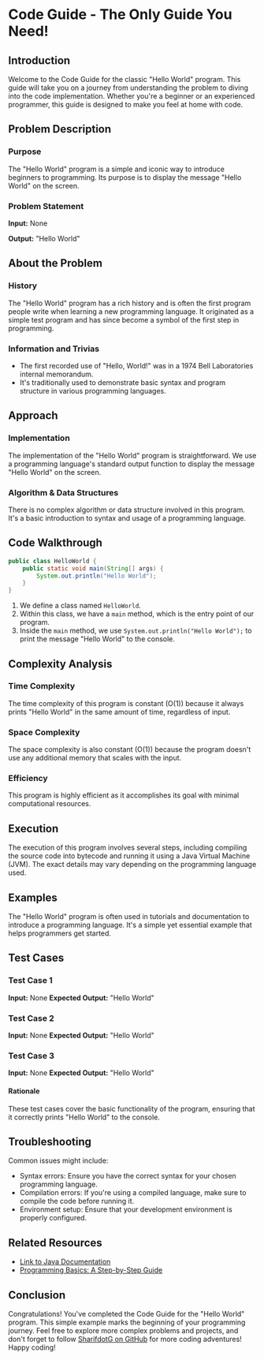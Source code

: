 # Code Guide - The Only Guide You Need!

## Introduction
Welcome to the Code Guide for the classic "Hello World" program. This guide will take you on a journey from understanding the problem to diving into the code implementation. Whether you're a beginner or an experienced programmer, this guide is designed to make you feel at home with code.

## Problem Description
### Purpose
The "Hello World" program is a simple and iconic way to introduce beginners to programming. Its purpose is to display the message "Hello World" on the screen.

### Problem Statement
**Input:** None

**Output:** "Hello World"

## About the Problem
### History
The "Hello World" program has a rich history and is often the first program people write when learning a new programming language. It originated as a simple test program and has since become a symbol of the first step in programming.

### Information and Trivias
- The first recorded use of "Hello, World!" was in a 1974 Bell Laboratories internal memorandum.
- It's traditionally used to demonstrate basic syntax and program structure in various programming languages.

## Approach
### Implementation
The implementation of the "Hello World" program is straightforward. We use a programming language's standard output function to display the message "Hello World" on the screen.

### Algorithm & Data Structures
There is no complex algorithm or data structure involved in this program. It's a basic introduction to syntax and usage of a programming language.

## Code Walkthrough
```java
public class HelloWorld {
    public static void main(String[] args) {
        System.out.println("Hello World");
    }
}
```
1. We define a class named `HelloWorld`.
2. Within this class, we have a `main` method, which is the entry point of our program.
3. Inside the `main` method, we use `System.out.println("Hello World");` to print the message "Hello World" to the console.

## Complexity Analysis
### Time Complexity
The time complexity of this program is constant (O(1)) because it always prints "Hello World" in the same amount of time, regardless of input.

### Space Complexity
The space complexity is also constant (O(1)) because the program doesn't use any additional memory that scales with the input.

### Efficiency
This program is highly efficient as it accomplishes its goal with minimal computational resources.

## Execution
The execution of this program involves several steps, including compiling the source code into bytecode and running it using a Java Virtual Machine (JVM). The exact details may vary depending on the programming language used.

## Examples
The "Hello World" program is often used in tutorials and documentation to introduce a programming language. It's a simple yet essential example that helps programmers get started.

## Test Cases
### Test Case 1
**Input:** None
**Expected Output:** "Hello World"

### Test Case 2
**Input:** None
**Expected Output:** "Hello World"

### Test Case 3
**Input:** None
**Expected Output:** "Hello World"

#### Rationale
These test cases cover the basic functionality of the program, ensuring that it correctly prints "Hello World" to the console.

## Troubleshooting
Common issues might include:
- Syntax errors: Ensure you have the correct syntax for your chosen programming language.
- Compilation errors: If you're using a compiled language, make sure to compile the code before running it.
- Environment setup: Ensure that your development environment is properly configured.

## Related Resources
- [Link to Java Documentation](https://docs.oracle.com/en/java/)
- [Programming Basics: A Step-by-Step Guide](https://www.example.com/programming-basics-guide)

## Conclusion
Congratulations! You've completed the Code Guide for the "Hello World" program. This simple example marks the beginning of your programming journey. Feel free to explore more complex problems and projects, and don't forget to follow [SharifdotG on GitHub](https://github.com/SharifdotG) for more coding adventures! Happy coding!